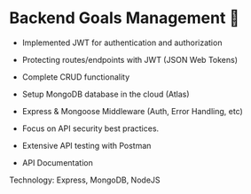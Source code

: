# Backend Goals Management 🎯

* Implemented JWT for authentication and authorization

* Protecting routes/endpoints with JWT (JSON Web Tokens)

* Complete CRUD functionality

* Setup MongoDB database in the cloud (Atlas)

* Express & Mongoose Middleware (Auth, Error Handling, etc)

* Focus on  API security best practices.

* Extensive API testing with Postman

* API Documentation 

Technology: Express, MongoDB, NodeJS
